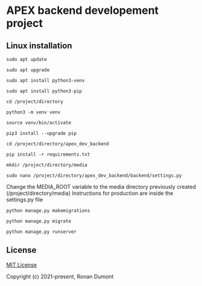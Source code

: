 # APEX backend developement project

 
## Linux installation

```
sudo apt update
```

```
sudo apt upgrade
```

```
sudo apt install python3-venv
```

```
sudo apt install python3-pip
```

```
cd /project/directory
```

```
python3 -m venv venv
```

```
source venv/bin/activate
```

```
pip3 install --upgrade pip
```

```
cd /project/directory/apex_dev_backend
```

```
pip install -r requirements.txt
```

```
mkdir /project/directory/media
```

```
sudo nano /project/directory/apex_dev_backend/backend/settings.py
```
Change the MEDIA_ROOT variable to the media directory previously created (/project/directory/media)
Instructions for production are inside the settings.py file


```
python manage.py makemigrations
```

```
python manage.py migrate
```

```
python manage.py runserver
```

## License

[MIT License](https://opensource.org/licenses/MIT)
 
Copyright (c) 2021-present, Ronan Dumont
